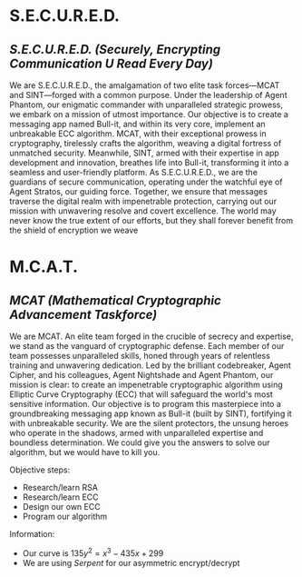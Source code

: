 # S.E.C.U.R.E.D.
## *S.E.C.U.R.E.D. (Securely, Encrypting Communication U Read Every Day)*
We are S.E.C.U.R.E.D., the amalgamation of two elite task forces—MCAT and SINT—forged with a common purpose. Under the leadership of Agent Phantom, our enigmatic commander with unparalleled strategic prowess, we embark on a mission of utmost importance. Our objective is to create a messaging app named Bull-it, and within its very core, implement an unbreakable ECC algorithm. MCAT, with their exceptional prowess in cryptography, tirelessly crafts the algorithm, weaving a digital fortress of unmatched security. Meanwhile, SINT, armed with their expertise in app development and innovation, breathes life into Bull-it, transforming it into a seamless and user-friendly platform. As S.E.C.U.R.E.D., we are the guardians of secure communication, operating under the watchful eye of Agent Stratos, our guiding force. Together, we ensure that messages traverse the digital realm with impenetrable protection, carrying out our mission with unwavering resolve and covert excellence. The world may never know the true extent of our efforts, but they shall forever benefit from the shield of encryption we weave
# M.C.A.T.
## *MCAT* *(Mathematical Cryptographic Advancement Taskforce)* 
We are MCAT. An elite team forged in the crucible of secrecy and expertise, we stand as the vanguard of cryptographic defense. Each member of our team possesses unparalleled skills, honed through years of relentless training and unwavering dedication. Led by the brilliant codebreaker, Agent Cipher, and his colleagues, Agent Nightshade and Agent Phantom, our mission is clear: to create an impenetrable cryptographic algorithm using Elliptic Curve Cryptography (ECC) that will safeguard the world's most sensitive information. Our objective is to program this masterpiece into a groundbreaking messaging app known as Bull-it (built by SINT), fortifying it with unbreakable security. We are the silent protectors, the unsung heroes who operate in the shadows, armed with unparalleled expertise and boundless determination. We could give you the answers to solve our algorithm, but we would have to kill you.

Objective steps:
- Research/learn RSA
- Research/learn ECC
- Design our own ECC
- Program our algorithm

Information:
- Our curve is $135y^2=x^3-435x+299$
- We are using *Serpent* for our asymmetric encrypt/decrypt
